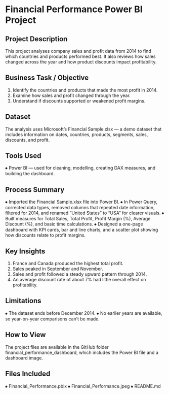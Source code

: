 # Financial Performance Power BI Project

## Project Description

This project analyses company sales and profit data from 2014 to find which countries and products performed best. It also reviews how sales changed across the year and how product discounts impact profitability.

## Business Task / Objective

1.	Identify the countries and products that made the most profit in 2014.
2.	Examine how sales and profit changed through the year.
3.	Understand if discounts supported or weakened profit margins.

## Dataset

The analysis uses Microsoft’s Financial Sample.xlsx — a demo dataset that includes information on dates, countries, products, segments, sales, discounts, and profit.

## Tools Used

⦁	Power BI — used for cleaning, modelling, creating DAX measures, and building the dashboard.

## Process Summary

⦁	Imported the Financial Sample.xlsx file into Power BI.
⦁	In Power Query, corrected data types, removed columns that repeated date information, filtered for 2014, and renamed “United States” to “USA” for clearer visuals.
⦁	Built measures for Total Sales, Total Profit, Profit Margin (%), Average Discount (%), and basic time calculations.
⦁	Designed a one-page dashboard with KPI cards, bar and line charts, and a scatter plot showing how discounts relate to profit margins.

## Key Insights

1.	France and Canada produced the highest total profit.
2.	Sales peaked in September and November.
3.	Sales and profit followed a steady upward pattern through 2014.
4.	An average discount rate of about 7% had little overall effect on profitability.

## Limitations

⦁	The dataset ends before December 2014.
⦁	No earlier years are available, so year-on-year comparisons can’t be made.

## How to View

The project files are available in the GitHub folder financial_performance_dashboard, which includes the Power BI file and a dashboard image.

## Files Included

⦁	Financial_Performance.pbix
⦁	Financial_Performance.jpeg
⦁	README.md
